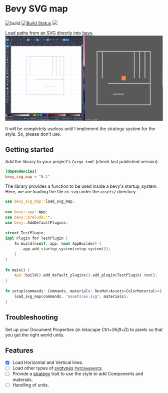 # Bevy SVG map
![build](https://github.com/carrascomj/bevy_svg_map/workflows/build/badge.svg?branch=master)
[![Build Status](https://img.shields.io/crates/v/bevy_svg_map.svg)](https://crates.io/crates/bevy_svg_map/)
[![](https://docs.rs/bevy_svg_map/badge.svg)](https://docs.rs/bevy_svg_map)

Load paths from an SVG directly into [bevy](https://github.com/bevyengine/bevy/).
![alt text](./assets/showcase.png "Dalted logo black")

It will be completely useless until I implement the strategy system for the style. So, please don't use.

## Getting started
Add the library to your project's `Cargo.toml` (check last published version):
```toml
[dependencies]
bevy_svg_map = "0.1"
```

The library provides a function to be used inside a bevy's startup_system.
 Here, we are loading the file `ex.svg` under the `assets/` directory.

```rust
use bevy_svg_map::load_svg_map;

use bevy::app::App;
use bevy::prelude::*;
use bevy::AddDefaultPlugins;

struct TestPlugin;
impl Plugin for TestPlugin {
    fn build(&self, app: &mut AppBuilder) {
        app.add_startup_system(setup.system());
    }
}

fn main() {
    App::build().add_default_plugins().add_plugin(TestPlugin).run();
}

fn setup(commands: Commands, materials: ResMut<Assets<ColorMaterial>>) {
    load_svg_map(commands, "assets/ex.svg", materials);
}
```

## Troubleshooting
Set up your Document Properties (in Inkscape _Ctrl+Shift+D_) to pixels so that you get the right world units.

## Features
* [x] Load Horizontal and Vertical lines.
* [ ] Load other types of [svgtypes](https://github.com/RazrFalcon/svgtypes) [`PathSegment`s]().
* [ ] Provide a [strategy](https://en.wikipedia.org/wiki/Strategy_pattern) trait
to use the style to add Components and materials.
* [ ] Handling of units.

